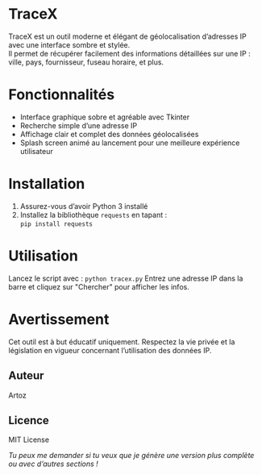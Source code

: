 # TraceX

TraceX est un outil moderne et élégant de géolocalisation d’adresses IP avec une interface sombre et stylée.  
Il permet de récupérer facilement des informations détaillées sur une IP : ville, pays, fournisseur, fuseau horaire, et plus.

# Fonctionnalités

- Interface graphique sobre et agréable avec Tkinter  
- Recherche simple d’une adresse IP  
- Affichage clair et complet des données géolocalisées  
- Splash screen animé au lancement pour une meilleure expérience utilisateur

# Installation

1. Assurez-vous d’avoir Python 3 installé  
2. Installez la bibliothèque `requests` en tapant :  
```pip install requests```

# Utilisation
Lancez le script avec :
```python tracex.py```
Entrez une adresse IP dans la barre et cliquez sur "Chercher" pour afficher les infos.

# Avertissement
Cet outil est à but éducatif uniquement. Respectez la vie privée et la législation en vigueur concernant l’utilisation des données IP.

## Auteur
Artoz

## Licence
MIT License

*Tu peux me demander si tu veux que je génère une version plus complète ou avec d’autres sections !*
